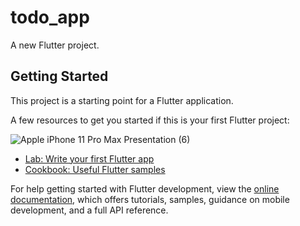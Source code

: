 # todo_app

A new Flutter project.

## Getting Started

This project is a starting point for a Flutter application.

A few resources to get you started if this is your first Flutter project:

![Apple iPhone 11 Pro Max Presentation (6)](https://user-images.githubusercontent.com/106885435/192829309-6ea34993-ffdb-4169-b814-52f39ef47bd6.png)

- [Lab: Write your first Flutter app](https://docs.flutter.dev/get-started/codelab)
- [Cookbook: Useful Flutter samples](https://docs.flutter.dev/cookbook)

For help getting started with Flutter development, view the
[online documentation](https://docs.flutter.dev/), which offers tutorials,
samples, guidance on mobile development, and a full API reference.
